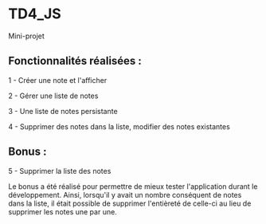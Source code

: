 # TD4_JS
Mini-projet 

## Fonctionnalités réalisées : 

1 - Créer une note et l'afficher

2 - Gérer une liste de notes

3 - Une liste de notes persistante

4 - Supprimer des notes dans la liste, modifier des notes existantes

## Bonus : 
5 - Supprimer la liste des notes 

Le bonus a été réalisé pour permettre de mieux tester l'application durant le développement. Ainsi, lorsqu'il y avait un nombre conséquent de notes dans la liste, il était possible de supprimer l'entièreté de celle-ci au lieu de supprimer les notes une par une.
